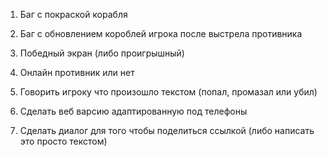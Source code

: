 1. Баг с покраской корабля
2. Баг с обновлением короблей игрока после выстрела противника
4. Победный экран (либо проигрышный)

3. Онлайн противник или нет

5. Говорить игроку что произошло текстом (попал, промазал или убил)
6. Сделать веб варсию адаптированную под телефоны
7. Сделать диалог для того чтобы поделиться ссылкой (либо написать это просто текстом)